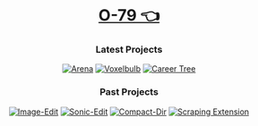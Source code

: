 <div align=center>

# [O-79 👈](https://2ly.link/25sBe)

### Latest Projects

[![Arena](https://img.shields.io/badge/Arena-3060D0?style=for-the-badge&logo=unity)](https://github.com/O-79/Arena)
[![Voxelbulb](https://img.shields.io/badge/Voxelbulb-E0F000?style=for-the-badge&logo=opengl)](https://github.com/O-79/Voxelbulb)
[![Career Tree](https://img.shields.io/badge/Career_Tree-30B0F0?style=for-the-badge&logo=openai)](https://github.com/O-79/CareerTree-py)

### Past Projects
[![Image-Edit](https://img.shields.io/badge/Image_Edit-C0E0E0?style=for-the-badge&logo=opencv)](https://github.com/O-79/Image-Edit)
[![Sonic-Edit](https://img.shields.io/badge/Sonic_Edit-C0E0E0?style=for-the-badge&logo=scipy)](https://github.com/O-79/Sonic-Edit)
[![Compact-Dir](https://img.shields.io/badge/Compact_Dir-C0E0E0?style=for-the-badge)](https://github.com/O-79/Compact-Dir)
[![Scraping Extension](https://img.shields.io/badge/Scraping_Extension-C0E0E0?style=for-the-badge&logo=googlechrome)](https://github.com/O-79/SCRAPE_CHROME)

